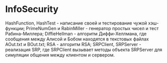 # InfoSecurity
HashFunction, HashTest - написание своей и тестирование чужой хэш-функции;
PrimeNumGen и RabinMiller - генератор простых чисел и тест Рабина-Миллера;
DiffieHellman - алгоритм Диффи-Хеллмана, где сообщения между Алисой и Бобом находятся в текстовых файлах AOut.txt и BOut.txt;
RSA - алгоритм RSA;
SRPClient, SRPServer - реализация SRP, где SRPClient вызывает методы объекта SRPServer для симуляции общения между клиентом и сервером.
